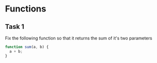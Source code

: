 # Functions

## Task 1

Fix the following function so that it returns the sum of it's two parameters

```js
function sum(a, b) {
  a + b;
}
```
